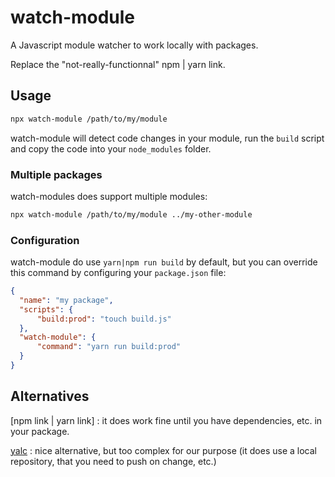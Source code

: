 # watch-module

A Javascript module watcher to work locally with packages.

Replace the "not-really-functionnal" npm | yarn link.

## Usage

```sh
npx watch-module /path/to/my/module
```

watch-module will detect code changes in your module, run the `build` script and copy the code into your `node_modules` folder.

### Multiple packages

watch-modules does support multiple modules:

```sh
npx watch-module /path/to/my/module ../my-other-module
```

### Configuration

watch-module do use `yarn|npm run build` by default, but you can override this command by configuring your `package.json` file:

```json
{
  "name": "my package",
  "scripts": {
      "build:prod": "touch build.js"
  },
  "watch-module": {
      "command": "yarn run build:prod"
  }
}
```

## Alternatives

[npm link | yarn link] : it does work fine until you have dependencies, etc. in your package.

[yalc](https://github.com/whitecolor/yalc) : nice alternative, but too complex for our purpose (it does use a local repository, that you need to push on change, etc.)

